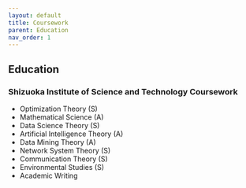 ```yaml
---
layout: default
title: Coursework
parent: Education
nav_order: 1
---
```


## Education

### Shizuoka Institute of Science and Technology Coursework  

- Optimization Theory (S)
- Mathematical Science (A)
- Data Science Theory (S)
- Artificial Intelligence Theory (A)
- Data Mining Theory (A)
- Network System Theory (S)
- Communication Theory (S)
- Environmental Studies (S)
- Academic Writing